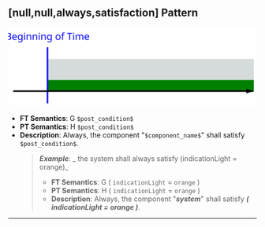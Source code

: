 ## [null,null,always,satisfaction] Pattern
![[null,null,always,satisfaction] Pattern](../../../_media/user-interface/examples/svgDiagrams/null_null_always_satisfaction.svg "[null,null,always,satisfaction] Pattern")
 * **FT Semantics**: G `$post_condition$`
 * **PT Semantics**: H `$post_condition$`
 * **Description**: Always, the component "`$component_name$`" shall satisfy `$post_condition$`.
   > **_Example_**: _  the system shall always satisfy (indicationLight = orange)_   
   >  * **FT Semantics**: G ( `indicationLight` = `orange` )
   >  * **PT Semantics**: H ( `indicationLight` = `orange` )
   >  * **Description**: Always, the component "**_system_**" shall satisfy **_( indicationLight = orange )_**.
***
